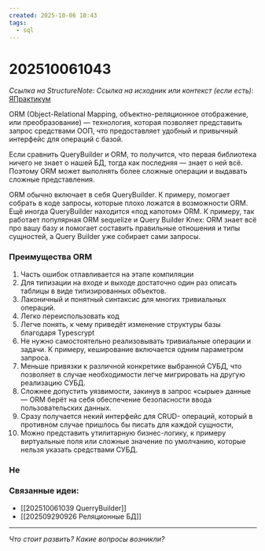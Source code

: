 ```yaml
---
created: 2025-10-06 10:43
tags:
  - sql
---
```

# 202510061043
*Ссылка на StructureNote:* 
*Ссылка на исходник или контекст (если есть):* [ЯПрактикум](https://practicum.yandex.ru/learn/backend-nodejs/courses/a4214ab0-2146-4152-b90e-651bf4c7ca5e/sprints/564244/topics/104f2765-a9c9-4617-8a5e-f21b675cf9b3/lessons/644c234a-8d5f-41f7-bdf4-af478459cce3/)

ORM (Object-Relational Mapping, объектно-реляционное отображение, или преобразование) — технология, которая позволяет представить запрос средствами ООП, что предоставляет удобный и привычный интерфейс для операций с базой.

Если сравнить QueryBuilder и ORM, то получится, что первая библиотека ничего не знает о нашей БД, тогда как последняя — знает о ней всё. Поэтому ORM может выполнять более сложные операции и выдавать сложные представления.

ORM обычно включает в себя QueryBuilder. К примеру, помогает собрать в коде запросы, которые плохо ложатся в возможности ORM. Ещё иногда QueryBuilder находится «под капотом» ORM. К примеру, так работает популярная ORM sequelize и Query Builder Knex: ORM знает всё про вашу базу и помогает составить правильные отношения и типы сущностей, а Query Builder уже собирает сами запросы.
### Преимущества ORM
1) Часть ошибок отлавливается на этапе компиляции
2) Для типизации на входе и выходе достаточно один раз описать таблицы в виде типизированных объектов.
3) Лаконичный и понятный синтаксис для многих тривиальных операций.
4) Легко переиспользовать код
5) Легче понять, к чему приведёт изменение структуры базы благодаря Typescrypt
6) Не нужно самостоятельно реализовывать тривиальные операции и задачи. К примеру, кеширование включается одним параметром запроса.
7) Меньше привязки к различной конкретике выбранной СУБД, что позволяет в случае необходимости легче мигрировать на другую реализацию СУБД.
8) Сложнее допустить уязвимости, закинув в запрос «сырые» данные — ORM берёт на себя обеспечение безопасности ввода пользовательских данных.
9) Сразу получается некий интерфейс для CRUD- операций, который в противном случае пришлось бы писать для каждой сущности,
10) Можно представить утилитарную бизнес-логику, к примеру виртуальные поля или сложные значение по умолчанию, которые нельзя указать средствами СУБД.
### Не
### Связанные идеи:
* [[202510061039 QuerryBuilder]]
* [[202509290926 Реляционные БД]]
---

*Что стоит развить? Какие вопросы возникли?*